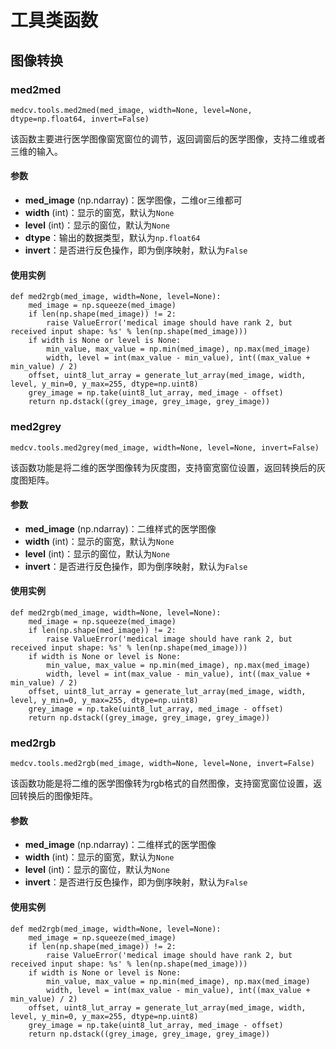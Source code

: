 # 工具类函数

## 图像转换

### med2med
```
medcv.tools.med2med(med_image, width=None, level=None, dtype=np.float64, invert=False)
```
该函数主要进行医学图像窗宽窗位的调节，返回调窗后的医学图像，支持二维或者三维的输入。

#### 参数
- **med_image** (np.ndarray)：医学图像，二维or三维都可
- **width** (int)：显示的窗宽，默认为```None```
- **level** (int)：显示的窗位，默认为```None```
- **dtype**：输出的数据类型，默认为```np.float64```
- **invert**：是否进行反色操作，即为倒序映射，默认为```False```

#### 使用实例
```
def med2rgb(med_image, width=None, level=None):
    med_image = np.squeeze(med_image)
    if len(np.shape(med_image)) != 2:
        raise ValueError('medical image should have rank 2, but received input shape: %s' % len(np.shape(med_image)))
    if width is None or level is None:
        min_value, max_value = np.min(med_image), np.max(med_image)
        width, level = int(max_value - min_value), int((max_value + min_value) / 2)
    offset, uint8_lut_array = generate_lut_array(med_image, width, level, y_min=0, y_max=255, dtype=np.uint8)
    grey_image = np.take(uint8_lut_array, med_image - offset)
    return np.dstack((grey_image, grey_image, grey_image))
```

### med2grey
```
medcv.tools.med2grey(med_image, width=None, level=None, invert=False)
```
该函数功能是将二维的医学图像转为灰度图，支持窗宽窗位设置，返回转换后的灰度图矩阵。

#### 参数
- **med_image** (np.ndarray)：二维样式的医学图像
- **width** (int)：显示的窗宽，默认为```None```
- **level** (int)：显示的窗位，默认为```None```
- **invert**：是否进行反色操作，即为倒序映射，默认为```False```


#### 使用实例
```
def med2rgb(med_image, width=None, level=None):
    med_image = np.squeeze(med_image)
    if len(np.shape(med_image)) != 2:
        raise ValueError('medical image should have rank 2, but received input shape: %s' % len(np.shape(med_image)))
    if width is None or level is None:
        min_value, max_value = np.min(med_image), np.max(med_image)
        width, level = int(max_value - min_value), int((max_value + min_value) / 2)
    offset, uint8_lut_array = generate_lut_array(med_image, width, level, y_min=0, y_max=255, dtype=np.uint8)
    grey_image = np.take(uint8_lut_array, med_image - offset)
    return np.dstack((grey_image, grey_image, grey_image))
```



### med2rgb
```
medcv.tools.med2rgb(med_image, width=None, level=None, invert=False)
```
该函数功能是将二维的医学图像转为rgb格式的自然图像，支持窗宽窗位设置，返回转换后的图像矩阵。

#### 参数
- **med_image** (np.ndarray)：二维样式的医学图像
- **width** (int)：显示的窗宽，默认为```None```
- **level** (int)：显示的窗位，默认为```None```
- **invert**：是否进行反色操作，即为倒序映射，默认为```False```


#### 使用实例
```
def med2rgb(med_image, width=None, level=None):
    med_image = np.squeeze(med_image)
    if len(np.shape(med_image)) != 2:
        raise ValueError('medical image should have rank 2, but received input shape: %s' % len(np.shape(med_image)))
    if width is None or level is None:
        min_value, max_value = np.min(med_image), np.max(med_image)
        width, level = int(max_value - min_value), int((max_value + min_value) / 2)
    offset, uint8_lut_array = generate_lut_array(med_image, width, level, y_min=0, y_max=255, dtype=np.uint8)
    grey_image = np.take(uint8_lut_array, med_image - offset)
    return np.dstack((grey_image, grey_image, grey_image))
```
